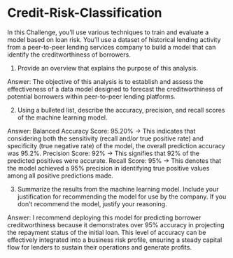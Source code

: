 # Credit-Risk-Classification
In this Challenge, you’ll use various techniques to train and evaluate a model based on loan risk. You’ll use a dataset of historical lending activity from a peer-to-peer lending services company to build a model that can identify the creditworthiness of borrowers.

1. Provide an overview that explains the purpose of this analysis.
   
Answer: The objective of this analysis is to establish and assess the effectiveness of a data model designed to forecast the creditworthiness of potential borrowers within peer-to-peer lending platforms.

2. Using a bulleted list, describe the accuracy, precision, and recall scores of the machine learning model.

Answer: Balanced Accuracy Score: 95.20% → This indicates that considering both the sensitivity (recall and/or true positive rate) and specificity (true negative rate) of the model, the overall prediction accuracy was 95.2%.
Precision Score: 92% → This signifies that 92% of the predicted positives were accurate.
Recall Score: 95% → This denotes that the model achieved a 95% precision in identifying true positive values among all positive predictions made.

3. Summarize the results from the machine learning model. Include your justification for recommending the model for use by the company. If you don’t recommend the model, justify your reasoning.

Answer: I recommend deploying this model for predicting borrower creditworthiness because it demonstrates over 95% accuracy in projecting the repayment status of the initial loan. This level of accuracy can be effectively integrated into a business risk profile, ensuring a steady capital flow for lenders to sustain their operations and generate profits.




